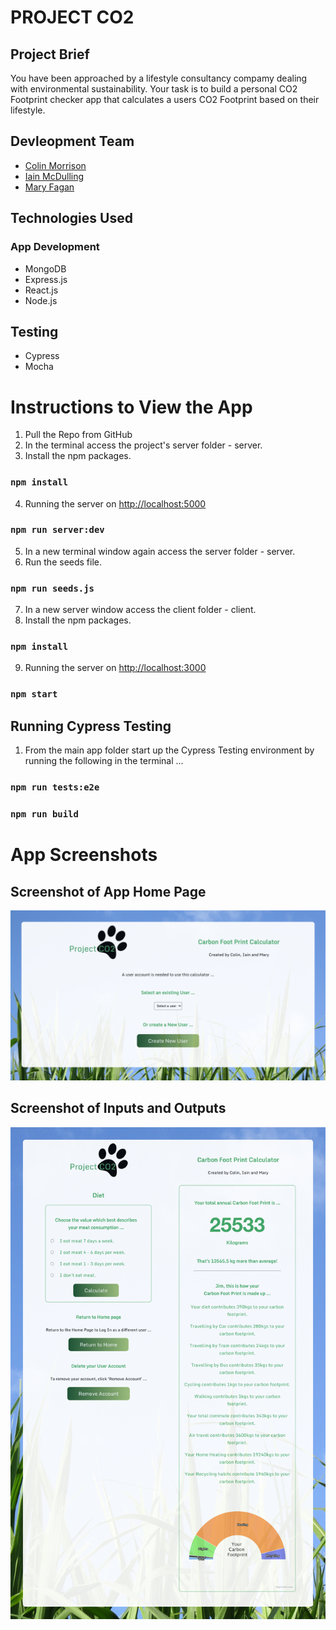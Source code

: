 # PROJECT CO2

## Project Brief
You have been approached by a lifestyle consultancy compamy dealing with environmental sustainability. Your task is to build a personal CO2 Footprint checker app that calculates a users CO2 Footprint based on their lifestyle.

## Devleopment Team

* [Colin Morrison](https://github.com/Cozzmozza) 
* [Iain McDulling](https://github.com/EenMacFullstack)
* [Mary Fagan](https://github.com/M5FGN)

## Technologies Used

### App Development
* MongoDB
* Express.js
* React.js
* Node.js 

## Testing
* Cypress
* Mocha 

# Instructions to View the App

1. Pull the Repo from GitHub
2. In the terminal access the project's server folder - server.
3. Install the npm packages. 

### `npm install`

4. Running the server on  [http://localhost:5000](http://localhost:5000) 

### `npm run server:dev`

5. In a new terminal window again access the server folder - server.
6. Run the seeds file.

### `npm run seeds.js`

7. In a new server window access the client folder - client. 
8. Install the npm packages. 

### `npm install`

9. Running the server on  [http://localhost:3000](http://localhost:3000) 

### `npm start`



## Running Cypress Testing

1. From the main app folder start up the Cypress Testing environment by running the following in the terminal ...

### `npm run tests:e2e`

### `npm run build`



# App Screenshots

## Screenshot of App Home Page
![App Home Page](readmeimages/homepage.png) 

## Screenshot of Inputs and Outputs
![Full Page Screenshot](readmeimages/fullscreenshot.png) 


